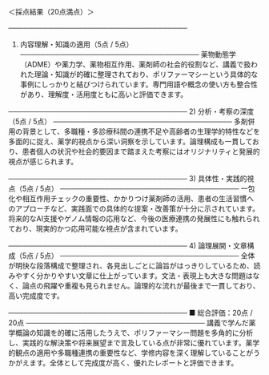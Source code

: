 ＜採点結果（20点満点）＞

────────────────────────────────────
1) 内容理解・知識の適用（5点 / 5点）
────────────────────────────────────
薬物動態学（ADME）や薬力学、薬物相互作用、薬剤師の社会的役割など、講義で扱われた理論・知識が的確に整理されており、ポリファーマシーという具体的な事例にしっかりと結びつけられています。専門用語や概念の使い方も整合性があり、理解度・活用度ともに高いと評価できます。

────────────────────────────────────
2) 分析・考察の深度（5点 / 5点）
────────────────────────────────────
多剤併用の背景として、多職種・多診療科間の連携不足や高齢者の生理学的特性などを多面的に捉え、薬学的視点から深い洞察を示しています。論理構成も一貫しており、患者個人の状況や社会的要因まで踏まえた考察にはオリジナリティと発展的視点が感じられます。

────────────────────────────────────
3) 具体性・実践的視点（5点 / 5点）
────────────────────────────────────
一包化や相互作用チェックの重要性、かかりつけ薬剤師の活用、患者の生活習慣へのアプローチなど、実践面での具体的な提案・改善策が十分に示されています。将来的なAI支援やゲノム情報の応用など、今後の医療連携の発展性にも触れられており、現実的かつ応用可能な視点が含まれています。

────────────────────────────────────
4) 論理展開・文章構成（5点 / 5点）
────────────────────────────────────
全体が明快な段落構成で整理され、各見出しごとに論旨がはっきりしているため、読みやすく分かりやすい文章に仕上がっています。文法・表現上も大きな問題はなく、論点の飛躍や重複も見られません。論理的な流れが最後まで一貫しており、高い完成度です。

────────────────────────────────────
■ 総合評価：20点 / 20点
────────────────────────────────────
講義で学んだ薬学概論の知識を的確に活用したうえで、ポリファーマシー問題を多角的に分析し、実践的な解決策や将来展望まで言及している点が非常に優れています。薬学的観点の適用や多職種連携の重要性など、学修内容を深く理解していることがうかがえます。全体として完成度が高く、優れたレポートと評価できます。